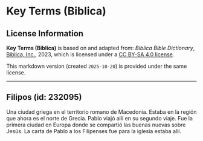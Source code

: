 # Key Terms (Biblica)

## License Information

**Key Terms (Biblica)** is based on and adapted from: _Biblica Bible Dictionary_, [Biblica, Inc.](https://www.biblica.com/), 2023, which is licensed under a [CC BY-SA 4.0 license](https://creativecommons.org/licenses/by-sa/4.0/legalcode.en).

This markdown version (created `2025-10-20`) is provided under the same license.



--------------------------------

## Filipos (id: 232095)

Una ciudad griega en el territorio romano de Macedonia. Estaba en la región que ahora es el norte de Grecia. Pablo viajó allí en su segundo viaje. Fue la primera ciudad en Europa donde se compartió las buenas nuevas sobre Jesús. La carta de Pablo a los Filipenses fue para la iglesia estaba allí.


